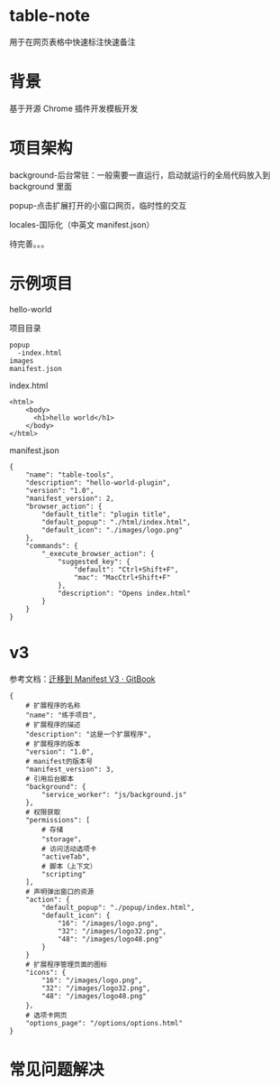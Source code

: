# table-note

用于在网页表格中快速标注快速备注

# 背景

基于开源 Chrome 插件开发模板开发

# 项目架构

background-后台常驻：一般需要一直运行，启动就运行的全局代码放入到 background 里面

popup-点击扩展打开的小窗口网页，临时性的交互

locales-国际化（中英文 manifest.json）

待完善。。。

# 示例项目

hello-world

项目目录

```
popup
  -index.html
images
manifest.json
```

index.html

```
<html>
    <body>
      <h1>hello world</h1>
    </body>
</html>
```

manifest.json

```
{
    "name": "table-tools",
    "description": "hello-world-plugin",
    "version": "1.0",
    "manifest_version": 2,
    "browser_action": {
        "default_title": "plugin title",
        "default_popup": "./html/index.html",
        "default_icon": "./images/logo.png"
    },
    "commands": {
        "_execute_browser_action": {
            "suggested_key": {
                "default": "Ctrl+Shift+F",
                "mac": "MacCtrl+Shift+F"
            },
            "description": "Opens index.html"
        }
    }
}
```

# v3

参考文档：[迁移到 Manifest V3 · GitBook](https://doc.yilijishu.info/chrome/mv3-migration.html)

```
{
	# 扩展程序的名称
	"name": "练手项目",
	# 扩展程序的描述
	"description": "这是一个扩展程序",
	# 扩展程序的版本
	"version": "1.0",
	# manifest的版本号
	"manifest_version": 3,
	# 引用后台脚本
	"background": {
		"service_worker": "js/background.js"
	},
	# 权限获取
	"permissions": [
		# 存储
		"storage"，
		# 访问活动选项卡
		"activeTab",
		# 脚本（上下文）
        "scripting"
	],
	# 声明弹出窗口的资源
	"action": {
		"default_popup": "./popup/index.html",
		"default_icon": {
			"16": "/images/logo.png",
			"32": "/images/logo32.png",
			"48": "/images/logo48.png"
		}
	}
	# 扩展程序管理页面的图标
	"icons": {
        "16": "/images/logo.png",
        "32": "/images/logo32.png",
        "48": "/images/logo48.png"
    }，
	# 选项卡网页
	"options_page": "/options/options.html"
}
```

# 常见问题解决
